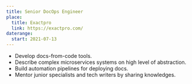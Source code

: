 ```yaml
---
title: Senior DocOps Engineer
place:
  title: Exactpro
  link: https://exactpro.com/
daterange:
  start: 2021-07-13
---
```


- Develop docs-from-code tools.
- Describe complex microservices systems on high level of abstraction.
- Build automation pipelines for deploying docs.
- Mentor junior specialists and tech writers by sharing knowledges.